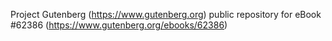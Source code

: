 Project Gutenberg (https://www.gutenberg.org) public repository for
eBook #62386 (https://www.gutenberg.org/ebooks/62386)
